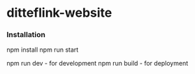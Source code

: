 # ditteflink-website

### Installation
npm install
npm run start

npm run dev - for development
npm run build - for deployment
